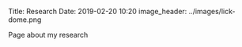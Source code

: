 Title: Research
Date: 2019-02-20 10:20
image_header: ../images/lick-dome.png

Page about my research